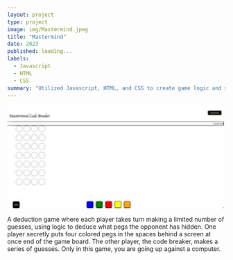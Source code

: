 ```yaml
---
layout: project
type: project
image: img/Mastermind.jpeg
title: "Mastermind"
date: 2023
published: loading...
labels:
  - Javascript
  - HTML
  - CSS
summary: "Utilized Javascript, HTML, and CSS to create game logic and style the application. Employed functionality through JavaScript iterating over arrays. Linked visual representation of the game to JavaScript using DOM manipulation and creative elements styling."
---
```


<div class="text-center p-4">
  <img width="500px" src="../img/Mastermind.jpeg" class="img-thumbnail" >
</div>

A deduction game where each player takes turn making a limited number of guesses, using logic to deduce what pegs the opponent has hidden. One player secretly puts four colored pegs in the spaces behind a screen at once end of the game board. The other player, the code breaker, makes a series of guesses. Only in this game, you are going up against a computer.
